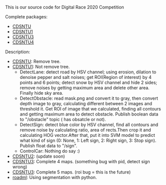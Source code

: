 This is our source code for Digital Race 2020 Competition

Complete packages:
+ [CDSNTU](cdsntu)
+ [CDSNTU1](cdsntu1)
+ [CDSNTU3](cdsntu3)
+ [CDSNTU4](cdsntu4)

Description:
+ [CDSNTU](cdsntu): Remove tree.
+ [CDSNTU1](cdsntu1): Not remove tree.
  - DetectLane: detect road by HSV channel; using erosion, dilation to denoise pepper and salt noises; get ROI(Region of interest) by 4 points and 6 points; detect snow by HSV channel and hide 2 sides; remove noises by getting maximum area and delete other area. Finally hide sky area.  
  - DetectObstacle: read mask.png and convert it to gray, then convert depth image to gray, calculating different between 2 images and threshold it. Get ROI of image that we calculated, finding all contours and getting maximum area to detect obstacle. Publish boolean data to "/obstacle" topic ( has obsatcle or not).  
  - DetectSign: detect blue color by HSV channel, find all contours and remove noise by calculating ratio, area of rects.Then crop it and calculating HOG vector.After that, put it into SVM model to predict what kind of sign (0: None, 1: Left sign, 2: Right sign, 3: Stop sign). Publish float data to "/sign".  
  - ControlCar: Nothing do say :)  
+ [CDSNTU2](cdsntu2): (update soon)
+ [CDSNTU3](cdsntu3): Complete 4 maps. (something bug with pid, detect sign wrong)
+ [CDSNTU3](cdsntu3): Complete 5 maps. (roi bug = this is the future)
+ [roadml](roadml): Using segmentation with python.


